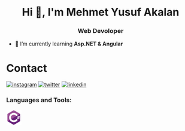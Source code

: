 <h1 align="center">Hi 👋, I'm Mehmet Yusuf Akalan</h1>
<h3 align="center">Web Devoloper</h3>

- 🌱 I’m currently learning **Asp.NET & Angular**

# Contact
<!-- display the social media buttons in your README -->
[![instagram](https://github.com/shikhar1020jais1/Git-Social/blob/master/Icons/Instagram.png (Instagram))][0]
[![twitter](https://github.com/shikhar1020jais1/Git-Social/blob/master/Icons/Twitter.png (Twitter))][1]
[![linkedin](https://github.com/shikhar1020jais1/Git-Social/blob/master/Icons/LinkedIn.png (LinkedIn))][2]

<!-- To Link your profile to the media buttons -->

[0]: https://www.instagram.com/kkanazaki4395
[1]: https://twitter.com/Kkanazaki4395
[2]: https://www.linkedin.com/in/mehmet-yusuf-akalan-227657221/

<h3 align="left">Languages and Tools:</h3>
<p align="left"> <a href="https://www.w3schools.com/cs/" target="_blank" rel="noreferrer"> <img src="https://raw.githubusercontent.com/devicons/devicon/master/icons/csharp/csharp-original.svg" alt="csharp" width="40" height="40"/> </a> </p>
